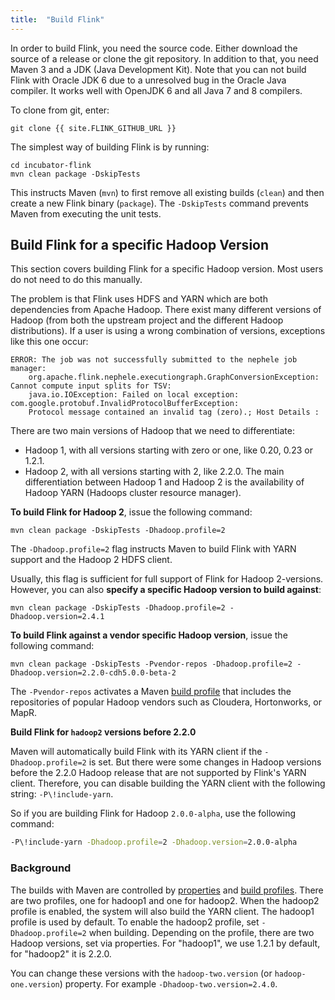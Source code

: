 ```yaml
---
title:  "Build Flink"
---
```



In order to build Flink, you need the source code. Either download the source of a release or clone the git repository. In addition to that, you need Maven 3 and a JDK (Java Development Kit). Note that you can not build Flink with Oracle JDK 6 due to a unresolved bug in the Oracle Java compiler. It works well with OpenJDK 6 and all Java 7 and 8 compilers.

To clone from git, enter:
```
git clone {{ site.FLINK_GITHUB_URL }}
```

The simplest way of building Flink is by running:

```
cd incubator-flink
mvn clean package -DskipTests
```

This instructs Maven (`mvn`) to first remove all existing builds (`clean`) and then create a new Flink binary (`package`). The `-DskipTests` command prevents Maven from executing the unit tests.



## Build Flink for a specific Hadoop Version

This section covers building Flink for a specific Hadoop version. Most users do not need to do this manually.

The problem is that Flink uses HDFS and YARN which are both dependencies from Apache Hadoop. There exist many different versions of Hadoop (from both the upstream project and the different Hadoop distributions). If a user is using a wrong combination of versions, exceptions like this one occur:

```
ERROR: The job was not successfully submitted to the nephele job manager:
    org.apache.flink.nephele.executiongraph.GraphConversionException: Cannot compute input splits for TSV:
    java.io.IOException: Failed on local exception: com.google.protobuf.InvalidProtocolBufferException:
    Protocol message contained an invalid tag (zero).; Host Details :
```

There are two main versions of Hadoop that we need to differentiate:
- Hadoop 1, with all versions starting with zero or one, like 0.20, 0.23 or 1.2.1.
- Hadoop 2, with all versions starting with 2, like 2.2.0.
The main differentiation between Hadoop 1 and Hadoop 2 is the availability of Hadoop YARN (Hadoops cluster resource manager).

**To build Flink for Hadoop 2**, issue the following command:
```
mvn clean package -DskipTests -Dhadoop.profile=2
```

The `-Dhadoop.profile=2` flag instructs Maven to build Flink with YARN support and the Hadoop 2 HDFS client.

Usually, this flag is sufficient for full support of Flink for Hadoop 2-versions.
However, you can also **specify a specific Hadoop version to build against**:
```
mvn clean package -DskipTests -Dhadoop.profile=2 -Dhadoop.version=2.4.1
```


**To build Flink against a vendor specific Hadoop version**, issue the following command:
```
mvn clean package -DskipTests -Pvendor-repos -Dhadoop.profile=2 -Dhadoop.version=2.2.0-cdh5.0.0-beta-2
```

The `-Pvendor-repos` activates a Maven [build profile](http://maven.apache.org/guides/introduction/introduction-to-profiles.html) that includes the repositories of popular Hadoop vendors such as Cloudera, Hortonworks, or MapR.

**Build Flink for `hadoop2` versions before 2.2.0**

Maven will automatically build Flink with its YARN client if the `-Dhadoop.profile=2` is set. But there were some changes in Hadoop versions before the 2.2.0 Hadoop release that are not supported by Flink's YARN client. Therefore, you can disable building the YARN client with the following string: `-P\!include-yarn`. 

So if you are building Flink for Hadoop `2.0.0-alpha`, use the following command:

```bash
-P\!include-yarn -Dhadoop.profile=2 -Dhadoop.version=2.0.0-alpha
```

### Background

The builds with Maven are controlled by [properties](http://maven.apache.org/pom.html#Properties) and <a href="http://maven.apache.org/guides/introduction/introduction-to-profiles.html">build profiles</a>.
There are two profiles, one for hadoop1 and one for hadoop2. When the hadoop2 profile is enabled, the system will also build the YARN client.
The hadoop1 profile is used by default. To enable the hadoop2 profile, set `-Dhadoop.profile=2` when building.
Depending on the profile, there are two Hadoop versions, set via properties. For "hadoop1", we use 1.2.1 by default, for "hadoop2" it is 2.2.0.

You can change these versions with the `hadoop-two.version` (or `hadoop-one.version`) property. For example `-Dhadoop-two.version=2.4.0`.

